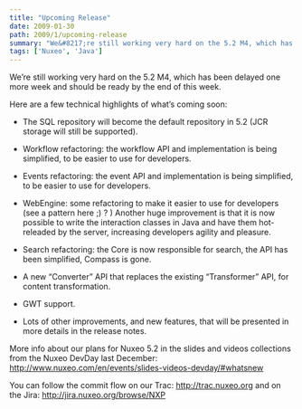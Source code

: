```yaml
---
title: "Upcoming Release"
date: 2009-01-30
path: 2009/1/upcoming-release
summary: "We&#8217;re still working very hard on the 5.2 M4, which has been delayed one more week and should be ready by the end of this week."
tags: ['Nuxeo', 'Java']
---
```


<p>We&#8217;re still working very hard on the 5.2 M4, which has been delayed one more week and should be ready by the end of this week.</p><p>Here are a few technical highlights of what&#8217;s coming soon:</p><ul><li><p>The SQL repository will become the default repository in 5.2 (JCR storage will still be supported).</p></li>
<li><p>Workflow refactoring: the workflow API and implementation is being simplified, to be easier to use for developers.</p></li>
<li><p>Events refactoring: the event API and implementation is being simplified, to be easier to use for developers.</p></li>
<li><p>WebEngine: some refactoring to make it easier to use for developers (see a pattern here ;) ? ) Another huge improvement is that it is now possible to write the interaction classes in Java and have them hot-releaded by the server, increasing developers agility and pleasure.</p></li>
<li><p>Search refactoring: the Core is now responsible for search, the API has been simplified, Compass is gone.</p></li>
<li><p>A new &#8220;Converter&#8221; API that replaces the existing &#8220;Transformer&#8221; API, for content transformation.</p></li>
<li><p>GWT support.</p></li>
<li><p>Lots of other improvements, and new features, that will be presented in more details in the release notes.</p></li>
</ul><p>More info about our plans for Nuxeo 5.2 in the slides and videos collections from the Nuxeo DevDay last December: <a href="http://www.nuxeo.com/en/events/slides-videos-devday/#whatsnew">http://www.nuxeo.com/en/events/slides-videos-devday/#whatsnew</a></p><p>You can follow the commit flow on our Trac: <a href="http://trac.nuxeo.org">http://trac.nuxeo.org</a> and on the Jira: <a href="http://jira.nuxeo.org/browse/NXP">http://jira.nuxeo.org/browse/NXP</a></p> 

